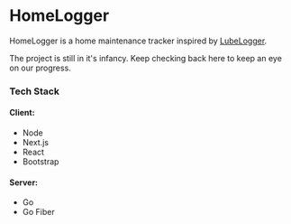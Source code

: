 # HomeLogger

HomeLogger is a home maintenance tracker inspired by [LubeLogger](https://github.com/hargata/lubelog). 

The project is still in it's infancy. Keep checking back here to keep an eye on our progress. 

### Tech Stack

#### Client:

- Node
- Next.js
- React
- Bootstrap

#### Server:

- Go
- Go Fiber